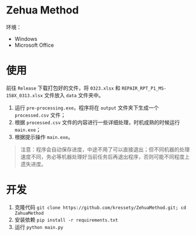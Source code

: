 # Zehua Method

环境：

- Windows
- Microsoft Office

# 使用

前往 `Release` 下载打包好的文件，将 `0323.xlsx` 和 `REPAIR_RPT_P1_MS-158X_0313.xlsx` 文件放入 `data` 文件夹中。

1. 运行 `pre-processing.exe`，程序将在 `output` 文件夹下生成一个 `processed.csv` 文件；
2. 根据 `processed.csv` 文件的内容进行一些详细处理，时机成熟的时候运行 `main.exe`；
3. 根据提示操作 `main.exe`。

> 注意：程序会自动保存进度，中途不用了可以直接退出；但不同机器的处理速度不同，务必等机器处理好当前任务后再退出程序，否则可能不同程度上遗失进度。

# 开发

1. 克隆代码
   `git clone https://github.com/kressety/ZehuaMethod.git; cd ZahuaMethod`
2. 安装依赖
   `pip install -r requirements.txt`
3. 运行
   `python main.py`
